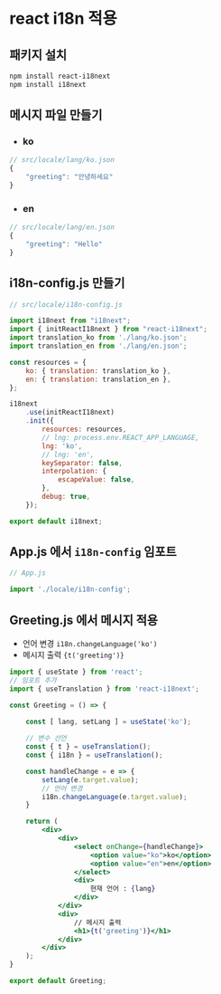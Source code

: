 # react i18n 적용

## 패키지 설치
```bash
npm install react-i18next
npm install i18next
```

## 메시지 파일 만들기
- ### ko
```javascript
// src/locale/lang/ko.json
{
    "greeting": "안녕하세요"
}
```
- ### en
```javascript
// src/locale/lang/en.json
{
    "greeting": "Hello"
}
```

## i18n-config.js 만들기
```javascript
// src/locale/i18n-config.js

import i18next from "i18next";
import { initReactI18next } from "react-i18next";
import translation_ko from './lang/ko.json';
import translation_en from './lang/en.json';

const resources = {
    ko: { translation: translation_ko },
    en: { translation: translation_en },
};

i18next
    .use(initReactI18next)
    .init({
        resources: resources,
        // lng: process.env.REACT_APP_LANGUAGE,
        lng: 'ko',
        // lng: 'en',
        keySeparator: false,
        interpolation: {
            escapeValue: false,
        },
        debug: true,
    });

export default i18next;
```

## App.js 에서 `i18n-config` 임포트
```javascript
// App.js

import './locale/i18n-config';
```

## Greeting.js 에서 메시지 적용
- 언어 변경 `i18n.changeLanguage('ko')`
- 메시지 출력 `{t('greeting')}`
```jsx
import { useState } from 'react';
// 임포트 추가
import { useTranslation } from 'react-i18next';

const Greeting = () => {

    const [ lang, setLang ] = useState('ko');
    
    // 변수 선언
    const { t } = useTranslation();
    const { i18n } = useTranslation();

    const handleChange = e => {
        setLang(e.target.value);
        // 언어 변경
        i18n.changeLanguage(e.target.value);
    }

    return (
        <div>
            <div>
                <select onChange={handleChange}>
                    <option value="ko">ko</option>
                    <option value="en">en</option>
                </select>
                <div>
                    현재 언어 : {lang}
                </div>
            </div>
            <div>
                // 메시지 출력
                <h1>{t('greeting')}</h1>
            </div>
        </div>
    );
}

export default Greeting;
```
